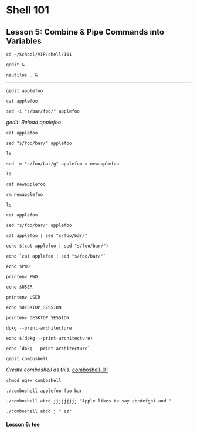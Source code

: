 # Shell 101
## Lesson 5: Combine & Pipe Commands into Variables

`cd ~/School/VIP/shell/101`

`gedit &`

`nautilus . &`

___

`gedit applefoo`

`cat applefoo`

`sed -i "s/bar/foo/" applefoo`

*gedit: Reload applefoo*

`cat applefoo`

`sed "s/foo/bar/" applefoo`

`ls`

`sed -e "s/foo/bar/g" applefoo > newapplefoo`

`ls`

`cat newapplefoo`

`rm newapplefoo`

`ls`

`cat applefoo`

`sed "s/foo/bar/" applefoo`

`cat applefoo | sed "s/foo/bar/"`

`echo $(cat applefoo | sed "s/foo/bar/")`

`` echo `cat applefoo | sed "s/foo/bar/"` ``

`echo $PWD`

`printenv PWD`

`echo $USER`

`printenv USER`

`echo $DESKTOP_SESSION`

`printenv DESKTOP_SESSION`

`dpkg --print-architecture`

`echo $(dpkg --print-architecture)`

`` echo `dpkg --print-architecture` ``

`gedit comboshell`

*Create comboshell as this:* [comboshell-01](https://github.com/inkVerb/vip/blob/master/101-shell/comboshell-01)

`chmod ug+x comboshell`

`./comboshell applefoo foo bar`

`./comboshell abcd jjjjjjjjj "Apple likes to say abcdefghi and "`

`./comboshell abcd j " zz"`

#### [Lesson 6: tee](https://github.com/inkVerb/vip/blob/master/101-shell/Lesson-06.md)
